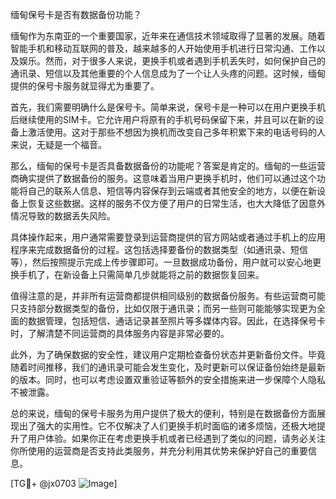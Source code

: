 缅甸保号卡是否有数据备份功能？

缅甸作为东南亚的一个重要国家，近年来在通信技术领域取得了显著的发展。随着智能手机和移动互联网的普及，越来越多的人开始使用手机进行日常沟通、工作以及娱乐。然而，对于很多人来说，更换手机或者遇到手机丢失时，如何保护自己的通讯录、短信以及其他重要的个人信息成为了一个让人头疼的问题。这时候，缅甸提供的保号卡服务就显得尤为重要了。

首先，我们需要明确什么是保号卡。简单来说，保号卡是一种可以在用户更换手机后继续使用的SIM卡。它允许用户将原有的手机号码保留下来，并且可以在新的设备上激活使用。这对于那些不想因为换机而改变自己多年积累下来的电话号码的人来说，无疑是一个福音。

那么，缅甸的保号卡是否具备数据备份的功能呢？答案是肯定的。缅甸的一些运营商确实提供了数据备份的服务。这意味着当用户更换手机时，他们可以通过这个功能将自己的联系人信息、短信等内容保存到云端或者其他安全的地方，以便在新设备上恢复这些数据。这样的服务不仅方便了用户的日常生活，也大大降低了因意外情况导致的数据丢失风险。

具体操作起来，用户通常需要登录到运营商提供的官方网站或者通过手机上的应用程序来完成数据备份的过程。这包括选择要备份的数据类型（如通讯录、短信等），然后按照提示完成上传步骤即可。一旦数据成功备份，用户就可以安心地更换手机了，在新设备上只需简单几步就能将之前的数据恢复回来。

值得注意的是，并非所有运营商都提供相同级别的数据备份服务。有些运营商可能只支持部分数据类型的备份，比如仅限于通讯录；而另一些则可能能够实现更为全面的数据管理，包括短信、通话记录甚至照片等多媒体内容。因此，在选择保号卡时，了解清楚不同运营商的具体服务内容是非常必要的。

此外，为了确保数据的安全性，建议用户定期检查备份状态并更新备份文件。毕竟随着时间推移，我们的通讯录可能会发生变化，及时更新可以保证备份始终是最新的版本。同时，也可以考虑设置双重验证等额外的安全措施来进一步保障个人隐私不被泄露。

总的来说，缅甸的保号卡服务为用户提供了极大的便利，特别是在数据备份方面展现出了强大的实用性。它不仅解决了人们更换手机时面临的诸多烦恼，还极大地提升了用户体验。如果你正在考虑更换手机或者已经遇到了类似的问题，请务必关注你所使用的运营商是否支持此类服务，并充分利用其优势来保护好自己的重要信息。

[TG💪+ @jx0703 ![Image](https://github.com/user-attachments/assets/dbca1d08-cadb-493c-b0ec-ad6f7a83f270)]